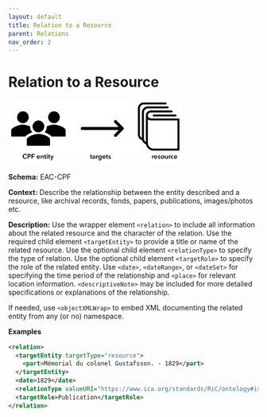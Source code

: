 ```yaml
---
layout: default
title: Relation to a Resource
parent: Relations
nav_order: 2
---
```


# Relation to a Resource

<img src="https://github.com/SAA-SDT/EAS-Best-Practices/raw/main/images/relation-resource.png" width="350"/>

**Schema:**
EAC-CPF

**Context:**
Describe the relationship between the entity described and a resource, like archival records, fonds, papers, publications, images/photos etc.

**Description:**
Use the wrapper element `<relation>` to include all information about the related resource and the character of the relation. Use the required child element `<targetEntity>` to provide a title or name of the related resource. Use the optional child element `<relationType>` to specify the type of relation. Use the optional child element `<targetRole>` to specify the role of the related entity. Use `<date>`, `<dateRange>`, or `<dateSet>` for specifying the time period of the relationship and `<place>` for relevant location information. `<descriptiveNote>` may be included for more detailed specifications or explanations of the relationship.

If needed, use `<objectXMLWrap>` to embed XML documenting the related entity from any (or no) namespace.

**Examples**
```xml
<relation>
  <targetEntity targetType="resource">
    <part>Mémorial du colonel Gustafsson. - 1829</part>
  </targetEntity>
  <date>1829</date>
  <relationType valueURI="https://www.ica.org/standards/RiC/ontology#isCreatorOf" vocabularySource="RiC-O" vocabularySourceURI="https://www.ica.org/standards/RiC/ontology">is creator of</relationType>
  <targetRole>Publication</targetRole>
</relation>
```
